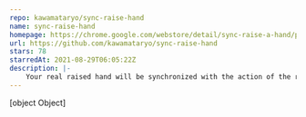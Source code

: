 ```yaml
---
repo: kawamataryo/sync-raise-hand
name: sync-raise-hand
homepage: https://chrome.google.com/webstore/detail/sync-raise-a-hand/pimhkdcdgmedijjnjeagagnnddgbcnkm
url: https://github.com/kawamataryo/sync-raise-hand
stars: 78
starredAt: 2021-08-29T06:05:22Z
description: |-
    Your real raised hand will be synchronized with the action of the raise button in Google Meet.
---
```


[object Object]
